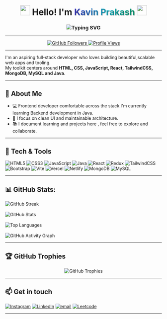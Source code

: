 <h1 align="center">
  <img src="https://emojis.slackmojis.com/emojis/images/1643514389/4753/sunglasses_rock.gif?1643514389" width="32"/>
  Hello! I'm 
  <span style="background: linear-gradient(90deg, #4F46E5, #22D3EE, #10B981); -webkit-background-clip: text; color: transparent; font-weight: bold; text-shadow: 1px 1px 2px #00000055;">
    Kavin Prakash
  </span>
  <img src="https://media.giphy.com/media/hvRJCLFzcasrR4ia7z/giphy.gif" width="32">
</h1>

<h3 align="center">
  <img src="https://readme-typing-svg.herokuapp.com?font=Fira+Code&weight=600&size=24&duration=3000&pause=1000&color=2200FF&center=true&vCenter=true&width=550&lines=Frontend+Developer;Problem+Solver" alt="Typing SVG" />
</h3>

---

<p align="center">
  <a href="https://github.com/Kavin-Prakash-T?tab=followers">
    <img src="https://img.shields.io/github/followers/Kavin-Prakash-T?label=Followers&logo=github&color=0CC935&logoColor=bla&style=for-the-badge" alt="GitHub Followers" />
  </a>
  <a href="https://github.com/Kavin-Prakash-T">
    <img src="https://komarev.com/ghpvc/?username=Kavin-Prakash-T&label=Profile%20Views&color=2242E3&style=for-the-badge" alt="Profile Views" />
  </a>
</p>


---

I'm an aspiring full-stack developer who loves building beautiful,scalable web apps and tooling.  
My toolkit centers around **HTML, CSS, JavaScript, React, TailwindCSS, MongoDB, MySQL and Java**.

---


## 🔭 About Me
- 💻 Frontend developer comfortable across the stack.I'm currently learning Backend development in Java.
- 🎯 I focus on clean UI and  maintainable architecture.
- 📚 I document learning and projects here , feel free to explore and collaborate.

---

## 🔧 Tech & Tools

![HTML5](https://img.shields.io/badge/HTML5-%23E34F26.svg?logo=html5&logoColor=white)
![CSS3](https://img.shields.io/badge/CSS3-%231572B6.svg?logo=css3&logoColor=white)
![JavaScript](https://img.shields.io/badge/JavaScript-%23F7DF1E.svg?logo=javascript&logoColor=black)
![Java](https://img.shields.io/badge/Java-%23007396.svg?logo=java&logoColor=white)
![React](https://img.shields.io/badge/React-%2320232a.svg?logo=react&logoColor=%2361DAFB)
![Redux](https://img.shields.io/badge/Redux-%23593d88.svg?logo=redux&logoColor=white)
![TailwindCSS](https://img.shields.io/badge/TailwindCSS-%2338B2AC.svg?logo=tailwindcss&logoColor=white)
![Bootstrap](https://img.shields.io/badge/Bootstrap-%237952B3.svg?logo=bootstrap&logoColor=white)
![Vite](https://img.shields.io/badge/Vite-%23646CFF.svg?logo=vite&logoColor=white)
![Vercel](https://img.shields.io/badge/Vercel-%23000000.svg?logo=vercel&logoColor=white)
![Netlify](https://img.shields.io/badge/Netlify-%2300C7B7.svg?logo=netlify&logoColor=white)
![MongoDB](https://img.shields.io/badge/MongoDB-%2347A248.svg?logo=mongodb&logoColor=white)
![MySQL](https://img.shields.io/badge/MySQL-%23007ACC.svg?logo=mysql&logoColor=white)

---

## 📊 GitHub Stats:
<p>

  <img src="https://streak-stats.demolab.com?user=Kavin-Prakash-T&theme=radical&border_radius=10&mode=weekly" alt="GitHub Streak"/>
  <br><br/>
  <img src="https://github-readme-stats.vercel.app/api?username=Kavin-Prakash-T&show_icons=true&theme=radical&rank_icon=github&include_all_commits=true" alt="GitHub Stats" />
  <br></br>
  <img src="https://github-readme-stats.vercel.app/api/top-langs/?username=Kavin-Prakash-T&layout=compact&theme=radical&langs_count=8" alt="Top Languages" />
   <br></br>
 
 
  <img src="https://github-readme-activity-graph.vercel.app/graph?username=Kavin-Prakash-T&theme=react-dark&hide_border=true" alt="GitHub Activity Graph" />
</p>

---

## 🏆 GitHub Trophies
  <div align="center">
    <img src="https://github-profile-trophy.vercel.app/?username=Akilesh-programmer&theme=radical&row=1&column=7" alt="GitHub Trophies"/>
  </div>
  
---
  
## 📫 Get in touch

[![Instagram](https://img.shields.io/badge/Instagram-%23E4405F.svg?logo=Instagram&logoColor=white)](https://instagram.com/_ka.v.i.n_) [![LinkedIn](https://img.shields.io/badge/LinkedIn-%230077B5.svg?logo=linkedin&logoColor=white)](https://linkedin.com/in/kavin-prakash-t-57345b32a/) [![email](https://img.shields.io/badge/Email-D14836?logo=gmail&logoColor=white)](mailto:tkavinprakash@gmail.com) [![Leetcode](https://img.shields.io/badge/Leetcode-%99cc00.svg?logo=Leetcode&logoColor=white)](https://leetcode.com/u/kavinprakasht14/)

---
